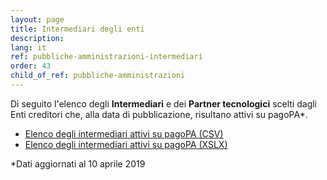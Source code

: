 ```yaml
---
layout: page
title: Intermediari degli enti
description: 
lang: it
ref: pubbliche-amministrazioni-intermediari
order: 43
child_of_ref: pubbliche-amministrazioni
---
```


Di seguito l'elenco degli **Intermediari** e dei **Partner tecnologici** scelti dagli Enti creditori che, alla data di pubblicazione, risultano attivi su pagoPA*.  
* [Elenco degli intermediari attivi su pagoPA (CSV)](../../../data/pagopa-intermediari.csv)
* [Elenco degli intermediari attivi su pagoPA (XSLX)](../../../data/pagopa-intermediari.xlsx)

*Dati aggiornati al 10 aprile 2019
